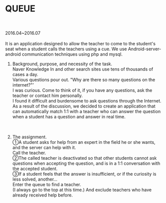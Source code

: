 # QUEUE<br><br>
2016.04~2016.07
<br><br>
It is an application designed to allow the teacher to come to the student's seat when a student calls the teachers using a cue. We use Android-server-android communication techniques using php and mysql.


1) Background, purpose, and necessity of the task.<br>
Naver Knowledge In and other search sites use tens of thousands of cases a day.<br>
Various questions pour out. "Why are there so many questions on the internet?"’<br>
I was curious. Come to think of it, if you have any questions, ask the teacher or contact him personally.<br>
I found it difficult and burdensome to ask questions through the Internet.<br>
As a result of the discussion, we decided to create an application that can automatically match 1:1 with a teacher who can answer the question when a student has a question and answer in real time.<br><br><br>

2) The assignment.<br>
①A student asks for help from an expert in the field he or she wants, and the server can help with it.<br>
Call the teacher.<br>
②The called teacher is deactivated so that other students cannot ask questions when accepting the question, and is in a 1:1 conversation with the accepted student.<br>
③If a student feels that the answer is insufficient, or if the curiosity is less solved, another...<br>
Enter the queue to find a teacher.<br>
(I always go to the top at this time.) And exclude teachers who have already received help before.<br>
